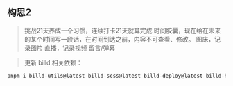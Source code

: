 ## 构思2

> 挑战21天养成一个习惯，连续打卡21天就算完成
> 时间胶囊，现在给在未来的某个时间写一段话，在时间到达之前，内容不可查看、修改。
> 图床，记录图片
> 直播，记录视频
> 留言/弹幕

> 更新 billd 相关依赖：

```bash
pnpm i billd-utils@latest billd-scss@latest billd-deploy@latest billd-html-webpack-plugin@latest
```
